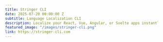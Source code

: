 ```yaml
---
title: Stringer CLI
date: 2025-07-20 00:00:00 Z
subtitle: Language Localization CLI
description: Localize your React, Vue, Angular, or Svelte apps instantly
featured_image: "/images/stringer-cli.png"
link: https://stringer-cli.com
---
```


